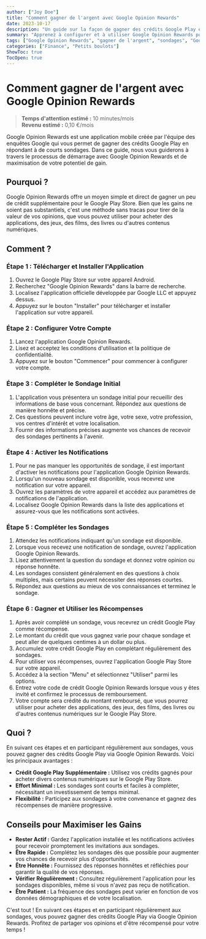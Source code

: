 ```yaml
---
author: ["Joy Doe"]
title: "Comment gagner de l'argent avec Google Opinion Rewards"
date: 2023-10-17
description: "Un guide sur la façon de gagner des crédits Google Play en répondant à des sondages via l'application Google Opinion Rewards."
summary: "Apprenez à configurer et à utiliser Google Opinion Rewards pour gagner des crédits Google Play en partageant vos opinions à travers de courts sondages."
tags: ["Google Opinion Rewards", "gagner de l'argent", "sondages", "Google Play"]
categories: ["Finance", "Petits boulots"]
ShowToc: true
TocOpen: true
---
```


# Comment gagner de l'argent avec Google Opinion Rewards

> **Temps d'attention estimé :** 10 minutes/mois  
> **Revenu estimé :** 0,10 €/mois

Google Opinion Rewards est une application mobile créée par l'équipe des enquêtes Google qui vous permet de gagner des crédits Google Play en répondant à de courts sondages. Dans ce guide, nous vous guiderons à travers le processus de démarrage avec Google Opinion Rewards et de maximisation de votre potentiel de gain.

## Pourquoi ?

Google Opinion Rewards offre un moyen simple et direct de gagner un peu de crédit supplémentaire pour le Google Play Store. Bien que les gains ne soient pas substantiels, c'est une méthode sans tracas pour tirer de la valeur de vos opinions, que vous pouvez utiliser pour acheter des applications, des jeux, des films, des livres ou d'autres contenus numériques.

## Comment ?

### Étape 1 : Télécharger et Installer l'Application

1. Ouvrez le Google Play Store sur votre appareil Android.
2. Recherchez "Google Opinion Rewards" dans la barre de recherche.
3. Localisez l'application officielle développée par Google LLC et appuyez dessus.
4. Appuyez sur le bouton "Installer" pour télécharger et installer l'application sur votre appareil.

### Étape 2 : Configurer Votre Compte

1. Lancez l'application Google Opinion Rewards.
2. Lisez et acceptez les conditions d'utilisation et la politique de confidentialité.
3. Appuyez sur le bouton "Commencer" pour commencer à configurer votre compte.

### Étape 3 : Compléter le Sondage Initial

1. L'application vous présentera un sondage initial pour recueillir des informations de base vous concernant. Répondez aux questions de manière honnête et précise.
2. Ces questions peuvent inclure votre âge, votre sexe, votre profession, vos centres d'intérêt et votre localisation.
3. Fournir des informations précises augmente vos chances de recevoir des sondages pertinents à l'avenir.

### Étape 4 : Activer les Notifications

1. Pour ne pas manquer les opportunités de sondage, il est important d'activer les notifications pour l'application Google Opinion Rewards.
2. Lorsqu'un nouveau sondage est disponible, vous recevrez une notification sur votre appareil.
3. Ouvrez les paramètres de votre appareil et accédez aux paramètres de notifications de l'application.
4. Localisez Google Opinion Rewards dans la liste des applications et assurez-vous que les notifications sont activées.

### Étape 5 : Compléter les Sondages

1. Attendez les notifications indiquant qu'un sondage est disponible.
2. Lorsque vous recevez une notification de sondage, ouvrez l'application Google Opinion Rewards.
3. Lisez attentivement la question du sondage et donnez votre opinion ou réponse honnête.
4. Les sondages consistent généralement en des questions à choix multiples, mais certains peuvent nécessiter des réponses courtes.
5. Répondez aux questions au mieux de vos connaissances et terminez le sondage.

### Étape 6 : Gagner et Utiliser les Récompenses

1. Après avoir complété un sondage, vous recevrez un crédit Google Play comme récompense.
2. Le montant du crédit que vous gagnez varie pour chaque sondage et peut aller de quelques centimes à un dollar ou plus.
3. Accumulez votre crédit Google Play en complétant régulièrement des sondages.
4. Pour utiliser vos récompenses, ouvrez l'application Google Play Store sur votre appareil.
5. Accédez à la section "Menu" et sélectionnez "Utiliser" parmi les options.
6. Entrez votre code de crédit Google Opinion Rewards lorsque vous y êtes invité et confirmez le processus de remboursement.
7. Votre compte sera crédité du montant remboursé, que vous pourrez utiliser pour acheter des applications, des jeux, des films, des livres ou d'autres contenus numériques sur le Google Play Store.

## Quoi ?

En suivant ces étapes et en participant régulièrement aux sondages, vous pouvez gagner des crédits Google Play via Google Opinion Rewards. Voici les principaux avantages :

- **Crédit Google Play Supplémentaire :** Utilisez vos crédits gagnés pour acheter divers contenus numériques sur le Google Play Store.
- **Effort Minimal :** Les sondages sont courts et faciles à compléter, nécessitant un investissement de temps minimal.
- **Flexibilité :** Participez aux sondages à votre convenance et gagnez des récompenses de manière progressive.

## Conseils pour Maximiser les Gains

- **Rester Actif :** Gardez l'application installée et les notifications activées pour recevoir promptement les invitations aux sondages.
- **Être Rapide :** Complétez les sondages dès que possible pour augmenter vos chances de recevoir plus d'opportunités.
- **Être Honnête :** Fournissez des réponses honnêtes et réfléchies pour garantir la qualité de vos réponses.
- **Vérifier Régulièrement :** Consultez régulièrement l'application pour les sondages disponibles, même si vous n'avez pas reçu de notification.
- **Être Patient :** La fréquence des sondages peut varier en fonction de vos données démographiques et de votre localisation.

C'est tout ! En suivant ces étapes et en participant régulièrement aux sondages, vous pouvez gagner des crédits Google Play via Google Opinion Rewards. Profitez de partager vos opinions et d'être récompensé pour votre temps !